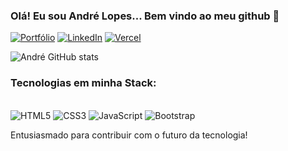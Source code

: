 ### Olá! Eu sou André Lopes... Bem vindo ao meu github 👋

[![Portfólio](https://img.shields.io/website?label=Portfólio&style=for-the-badge&url=https://portfolio-andre-lopes.vercel.app/)](https://portfolio-andre-lopes.vercel.app/)
[![LinkedIn](https://img.shields.io/badge/LinkedIn-0077B5?style=for-the-badge&logo=linkedin&logoColor=white)](https://www.linkedin.com/in/andr%C3%A9-peixoto-lopes/)
[![Vercel](https://img.shields.io/badge/Vercel-000000?style=for-the-badge&logo=vercel&logoColor=white)](https://vercel.com/new/andre-peixoto-lopes-projects)

![André GitHub stats](https://github-readme-stats.vercel.app/api?username=Andre-peixoto-lopes&show_icons=true&theme=dracula)


### Tecnologias em minha Stack:
<div style= "display: inline-block"> <br/>
    <img alt="HTML5" src="https://img.shields.io/badge/HTML5-E34F26?style=for-the-badge&logo=html5&logoColor=white"/>
    <img alt="CSS3" src="https://img.shields.io/badge/CSS3-1572B6?style=for-the-badge&logo=css3&logoColor=white"/>
    <img alt="JavaScript" src="https://img.shields.io/badge/JavaScript-F7DF1E?style=for-the-badge&logo=javascript&logoColor=black"/>
    <img alt="Bootstrap" src="https://img.shields.io/badge/Bootstrap-563D7C?style=for-the-badge&logo=bootstrap&logoColor=white"/>
</div>

Entusiasmado para contribuir com o futuro da tecnologia!
